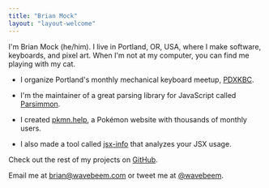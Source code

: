```yaml
---
title: "Brian Mock"
layout: "layout-welcome"
---
```


I'm Brian Mock (he/him). I live in Portland, OR, USA, where I make software,
keyboards, and pixel art. When I'm not at my computer, you can find me playing
with my cat.

- I organize Portland's monthly mechanical keyboard meetup,
  [PDXKBC](https://pdxkbc.com).

- I'm the maintainer of a great parsing library for JavaScript called
  [Parsimmon](https://github.com/jneen/parsimmon).

- I created [pkmn.help](https://pkmn.help), a Pokémon website with thousands of
  monthly users.

- I also made a tool called [jsx-info](https://www.npmjs.com/package/jsx-info)
  that analyzes your JSX usage.

Check out the rest of my projects on [GitHub](https://github.com/wavebeem).

Email me at [brian@wavebeem.com](mailto:brian@wavebeem.com) or tweet me at
[@wavebeem](https://twitter.com/wavebeem).

